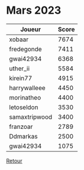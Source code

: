 # Mars 2023

| Joueur          | Score |
| --------------- | ----- |
| xobaar          | 7674  |
| fredegonde      | 7411  |
| gwai42934       | 6368  |
| uther_ii        | 5584  |
| kirein77        | 4915  |
| harrywalleee    | 4450  |
| morinatheo      | 4400  |
| letoseldon      | 3530  |
| samaxtripwood   | 3400  |
| franzoar        | 2789  |
| Ddmarkas        | 2500  |
| gwai42934       | 1075  |

[Retour](/README.md)
